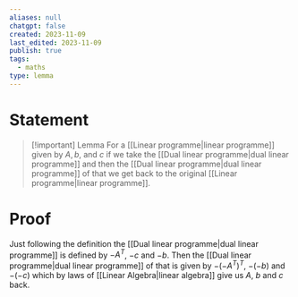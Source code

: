 ```yaml
---
aliases: null
chatgpt: false
created: 2023-11-09
last_edited: 2023-11-09
publish: true
tags:
  - maths
type: lemma
---
```

# Statement

> [!important] Lemma
> For a [[Linear programme|linear programme]] given by $A, b,$ and $c$ if we take the [[Dual linear programme|dual linear programme]] and then the [[Dual linear programme|dual linear programme]] of that we get back to the original [[Linear programme|linear programme]].

# Proof

Just following the definition the [[Dual linear programme|dual linear programme]] is defined by $-A^T$, $-c$ and $-b$. Then the [[Dual linear programme|dual linear programme]] of that is given by $-(-A^T)^T$, $-(-b)$ and $-(-c)$ which by laws of [[Linear Algebra|linear algebra]] give us $A$, $b$ and $c$ back.
